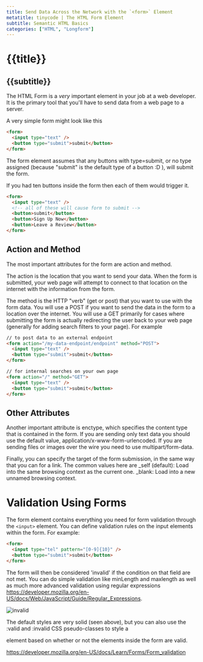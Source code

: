 ```yaml
---
title: Send Data Across the Network with the `<form>` Element
metatitle: tinycode | The HTML Form Element
subtitle: Semantic HTML Basics
categories: ["HTML", "Longform"]
---
```


# {{title}}
## {{subtitle}}

The HTML Form is a *very* important element in your job at a web developer. It is the primary tool that you'll have to send data from a web page to a server. 

A very simple form might look like this

```html
<form>
  <input type="text" />
  <button type="submit">submit</button>
</form>
```

The form element assumes that any buttons with type=submit, or no type assigned (because "submit" is the default type of a button :D ), will submit the form. 

If you had ten buttons inside the form then each of them would trigger it.

```html
<form>
  <input type="text" />
  <!-- all of these will cause form to submit -->
  <button>submit</button>
  <button>Sign Up Now</button>
  <button>Leave a Review</button>
</form>
```

## Action and Method

The most important attributes for the form are action and method. 

The action is the location that you want to send your data. When the form is submitted, your web page will attempt to connect to that location on the internet with the information from the form.

The method is the HTTP "verb" (get or post) that you want to use with the form data. You will use a POST if you want to send the data in the form to a location over the internet. You will use a GET primarily for cases where submitting the form is actually redirecting the user back to your web page (generally for adding search filters to your page). For example

```html
// to post data to an external endpoint
<form action="/my-data-endpoint/endpoint" method="POST">
  <input type="text" />
  <button type="submit">submit</button>
</form>
```

```html
// for internal searches on your own page
<form action="/" method="GET">
  <input type="text" />
  <button type="submit">submit</button>
</form>
```

## Other Attributes

Another important attribute is enctype, which specifies the content type that is contained in the form. If you are sending only text data you should use the default value, application/x-www-form-urlencoded. If you are sending files or images over the wire you need to use multipart/form-data.   

Finally, you can specify the target of the form submission, in the same way that you can for a link. The common values here are _self (default): Load into the same browsing context as the current one.
_blank: Load into a new unnamed browsing context.

# Validation Using Forms

The form element contains everything you need for form validation through the `<input>` element. You can define validation rules on the input elements within the form. For example:

```html
<form>
  <input type="tel" pattern="[0-9]{10}" />
  <button type="submit">submit</button>
</form>
```
The form will then be considered 'invalid' if the condition on that field are not met. You can do simple validation like minLength and maxlength as well as much more advanced validation using regular expressions https://developer.mozilla.org/en-US/docs/Web/JavaScript/Guide/Regular_Expressions. 

![invalid](/img/2022-09-20-23-35-07.png)

The default styles are very solid (seen above), but you can also use the :valid and :invalid CSS pseudo-classes to style a <form> element based on whether or not the elements inside the form are valid.

https://developer.mozilla.org/en-US/docs/Learn/Forms/Form_validation


